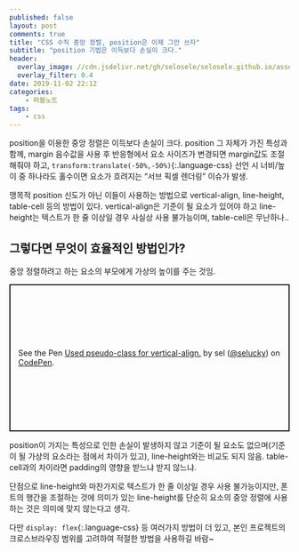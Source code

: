 ```yaml
---
published: false
layout: post
comments: true
title: "CSS 수직 중앙 정렬, position은 이제 그만 쓰자"
subtitle: "position 기법은 이득보다 손실이 크다."
header:
  overlay_image: //cdn.jsdelivr.net/gh/selosele/selosele.github.io/assets/images/thumb/css_thumb01.jpg
  overlay_filter: 0.4
date: 2019-11-02 22:12
categories:
    - 퍼블노트
tags:
    - css
---
```

position을 이용한 중앙 정렬은 이득보다 손실이 크다. position 그 자체가 가진 특성과 함께, margin 음수값을 사용 후 반응형에서 요소 사이즈가 변경되면 margin값도 조절해줘야 하고, ```transform:translate(-50%,-50%)```{:.language-css} 선언 시 너비/높이 중 하나라도 홀수이면 요소가 흐려지는 &ldquo;서브 픽셀 렌더링&rdquo; 이슈가 발생.

맹목적 position 신도가 아닌 이들이 사용하는 방법으로 vertical-align, line-height, table-cell 등의 방법이 있다. vertical-align은 기준이 될 요소가 있어야 하고 line-height는 텍스트가 한 줄 이상일 경우 사실상 사용 불가능이며, table-cell은 무난하나..

## 그렇다면 무엇이 효율적인 방법인가?

중앙 정렬하려고 하는 요소의 부모에게 가상의 높이를 주는 것임.

<p class="codepen" data-height="265" data-theme-id="default" data-default-tab="css,result" data-user="selucky" data-slug-hash="LYYeOPx" style="height: 265px; box-sizing: border-box; display: flex; align-items: center; justify-content: center; border: 2px solid; margin: 1em 0; padding: 1em;" data-pen-title="Used pseudo-class for vertical-align.">
  <span>See the Pen <a href="https://codepen.io/selucky/pen/LYYeOPx">
  Used pseudo-class for vertical-align.</a> by sel (<a href="https://codepen.io/selucky">@selucky</a>)
  on <a href="https://codepen.io">CodePen</a>.</span>
</p>
<script async src="https://static.codepen.io/assets/embed/ei.js"></script>

position이 가지는 특성으로 인한 손실이 발생하지 않고 기준이 될 요소도 없으며(기준이 될 가상의 요소라는 점에서 차이가 있고), line-height와는 비교도 되지 않음. table-cell과의 차이라면 padding의 영향을 받느냐 받지 않느냐.

단점으로 line-height와 마찬가지로 텍스트가 한 줄 이상일 경우 사용 불가능이지만, 폰트의 행간을 조절하는 것에 의미가 있는 line-height를 단순히 요소의 중앙 정렬에 사용하는 것은 의미에 맞지 않는다고 생각.

다만 ```display: flex```{:.language-css} 등 여러가지 방법이 더 있고, 본인 프로젝트의 크로스브라우징 범위를 고려하여 적절한 방법을 사용하길 바람~